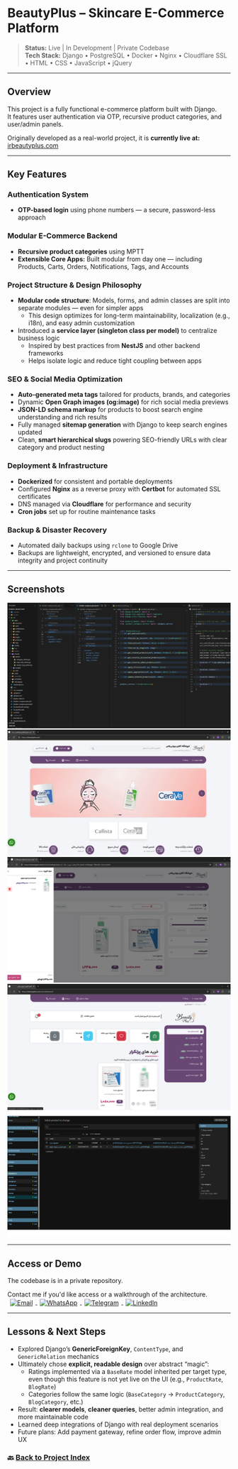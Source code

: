 # BeautyPlus – Skincare E-Commerce Platform

> **Status:** Live | In Development | Private Codebase  
> **Tech Stack:** Django • PostgreSQL • Docker • Nginx • Cloudflare SSL • HTML • CSS • JavaScript • jQuery

---

## Overview

This project is a fully functional e-commerce platform built with Django.  
It features user authentication via OTP, recursive product categories, and user/admin panels.

Originally developed as a real-world project, it is **currently live at:**  
[irbeautyplus.com](https://irbeautyplus.com)

---

## Key Features

### Authentication System

- **OTP-based login** using phone numbers — a secure, password-less approach

### Modular E-Commerce Backend

- **Recursive product categories** using MPTT
- **Extensible Core Apps:** Built modular from day one — including Products, Carts, Orders, Notifications, Tags, and Accounts

### Project Structure & Design Philosophy

- **Modular code structure**: Models, forms, and admin classes are split into separate modules — even for simpler apps
  - This design optimizes for long-term maintainability, localization (e.g., i18n), and easy admin customization
- Introduced a **service layer (singleton class per model)** to centralize business logic
  - Inspired by best practices from **NestJS** and other backend frameworks
  - Helps isolate logic and reduce tight coupling between apps

### SEO & Social Media Optimization

- **Auto-generated meta tags** tailored for products, brands, and categories
- Dynamic **Open Graph images (og:image)** for rich social media previews
- **JSON-LD schema markup** for products to boost search engine understanding and rich results
- Fully managed **sitemap generation** with Django to keep search engines updated
- Clean, **smart hierarchical slugs** powering SEO-friendly URLs with clear category and product nesting

### Deployment & Infrastructure

- **Dockerized** for consistent and portable deployments
- Configured **Nginx** as a reverse proxy with **Certbot** for automated SSL certificates
- DNS managed via **Cloudflare** for performance and security
- **Cron jobs** set up for routine maintenance tasks

### Backup & Disaster Recovery

- Automated daily backups using `rclone` to Google Drive
- Backups are lightweight, encrypted, and versioned to ensure data integrity and project continuity

---

## Screenshots

![beautyplus-source](./assets/beautyplus-source.png)
![beautyplus-homepage](./assets/beautyplus-homepage.png)
![beautyplus-shoppage](./assets/beautyplus-shoppage.png)
![beautyplus-user-dashboard](./assets/beautyplus-user-dashboard.png)
![beautyplus-admin](./assets/beautyplus-admin.png)

---

## Access or Demo

The codebase is in a private repository.

<p>
    Contact me if you'd like access or a walkthrough of the architecture.
    <a href="mailto:samadeagle@yahoo.com" target="_blank" rel="noreferrer">
    <img src="https://img.icons8.com/fluency/20/new-post.png" width="20" height="20" alt="Email" style="display:inline; text-decoration: none; vertical-align:middle; margin: 0 6px;" />
    </a>
    <a href="https://wa.me/989146446078" target="_blank" rel="noreferrer">
    <img src="https://img.icons8.com/color/20/whatsapp--v1.png" width="20" height="20" alt="WhatsApp" style="display:inline; text-decoration: none; vertical-align:middle; margin: 0 6px;" />
    </a>
    <a href="https://t.me/SamadTnd" target="_blank" rel="noreferrer">
    <img src="https://img.icons8.com/ios-filled/20/0088cc/telegram-app.png" width="20" height="20" alt="Telegram" style="display:inline; text-decoration: none; vertical-align:middle; margin: 0 6px;" />
    </a>
    <a href="https://www.linkedin.com/in/samad-taghinejad/" target="_blank" rel="noreferrer">
    <img src="https://raw.githubusercontent.com/danielcranney/readme-generator/main/public/icons/socials/linkedin.svg" width="20" height="20" alt="LinkedIn" style="display:inline; text-decoration: none; vertical-align:middle; margin: 0 6px;" />
    </a>
</p>

---

## Lessons & Next Steps

- Explored Django’s **GenericForeignKey**, `ContentType`, and `GenericRelation` mechanics
- Ultimately chose **explicit, readable design** over abstract “magic”:
  - Ratings implemented via a `BaseRate` model inherited per target type, even though this feature is not yet live on the UI (e.g., `ProductRate`, `BlogRate`)
  - Categories follow the same logic (`BaseCategory` → `ProductCategory`, `BlogCategory`, etc.)
- Result: **clearer models**, **cleaner queries**, better admin integration, and more maintainable code
- Learned deep integrations of Django with real deployment scenarios
- Future plans: Add payment gateway, refine order flow, improve admin UX

### 🔙 [Back to Project Index](../README.md)
